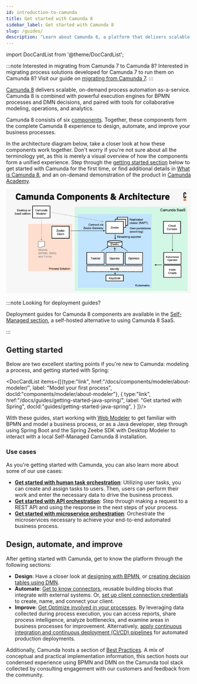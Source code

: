 ```yaml
---
id: introduction-to-camunda
title: Get started with Camunda 8
sidebar_label: Get started with Camunda 8
slug: /guides/
description: "Learn about Camunda 8, a platform that delivers scalable, on-demand process automation as-a-service, paired with tools for collaborative modeling and operations."
---
```


import DocCardList from '@theme/DocCardList';

:::note Interested in migrating from Camunda 7 to Camunda 8?
Interested in migrating process solutions developed for Camunda 7 to run them on Camunda 8? Visit our guide on [migrating from Camunda 7](/guides/migrating-from-camunda-7/index.md).
:::

[Camunda 8](https://camunda.io) delivers scalable, on-demand process automation as-a-service. Camunda 8 is combined with powerful execution engines for BPMN processes and DMN decisions, and paired with tools for collaborative modeling, operations, and analytics.

Camunda 8 consists of six [components](/components/components-overview.md). Together, these components form the complete Camunda 8 experience to design, automate, and improve your business processes.

In the architecture diagram below, take a closer look at how these components work together. Don't worry if you're not sure about all the terminology yet, as this is merely a visual overview of how the components form a unified experience. Step through the [getting started section](#getting-started) below to get started with Camunda for the first time, or find additional details in [What is Camunda 8](components/concepts/what-is-camunda-8.md), and an on-demand demonstration of the product in [Camunda Academy](https://bit.ly/3CvooTX).

![Architecture diagram for Camunda including all the components for SaaS](./img/ComponentsAndArchitecture_SaaS.png)

:::note Looking for deployment guides?

Deployment guides for Camunda 8 components are available in the [Self-Managed section](/self-managed/about-self-managed.md), a self-hosted alternative to using Camunda 8 SaaS.

:::

## Getting started

Below are two excellent starting points if you're new to Camunda: modeling a process, and getting started with Spring:

<DocCardList items={[{type:"link", href:"/docs/components/modeler/about-modeler/", label: "Model your first process", docId:"components/modeler/about-modeler"},
{
type:"link", href:"/docs/guides/getting-started-java-spring/", label: "Get started with Spring", docId:"guides/getting-started-java-spring",
}
]}/>

With these guides, start working with [Web Modeler](/components/modeler/about-modeler.md) to get familiar with BPMN and model a business process, or as a Java developer, step through using Spring Boot and the Spring Zeebe SDK with Desktop Modeler to interact with a local Self-Managed Camunda 8 installation.

### Use cases

As you're getting started with Camunda, you can also learn more about some of our use cases:

- [**Get started with human task orchestration**](/guides/getting-started-orchestrate-human-tasks.md): Utilizing user tasks, you can create and assign tasks to users. Then, users can perform their work and enter the necessary data to drive the business process.
- [**Get started with API orchestration**](/guides/getting-started-orchestrate-apis.md): Step through making a request to a REST API and using the response in the next steps of your process.
- [**Get started with microservice orchestration**](/guides/getting-started-orchestrate-microservices.md): Orchestrate the microservices necessary to achieve your end-to-end automated business process.

## Design, automate, and improve

After getting started with Camunda, get to know the platform through the following sections:

- **Design**: Have a closer look at [designing with BPMN](/guides/automating-a-process-using-bpmn.md), or [creating decision tables using DMN](/guides/create-decision-tables-using-dmn.md).
- **Automate**: [Get to know connectors](/guides/configuring-out-of-the-box-connector.md), reusable building blocks that integrate with external systems. Or, [set up client connection credentials](/guides/setup-client-connection-credentials.md) to create, name, and connect your client.
- **Improve**: [Get Optimize involved in your processes](/guides/improve-processes-with-optimize.md). By leveraging data collected during process execution, you can access reports, share process intelligence, analyze bottlenecks, and examine areas in business processes for improvement. Alternatively, [apply continuous integration and continuous deployment (CI/CD) pipelines](/guides/devops-lifecycle/integrate-web-modeler-in-ci-cd.md) for automated production deployments.

Additionally, Camunda hosts a section of [Best Practices](/components/best-practices/best-practices-overview.md). A mix of conceptual and practical implementation information, this section hosts our condensed experience using BPMN and DMN on the Camunda tool stack collected by consulting engagement with our customers and feedback from the community.
